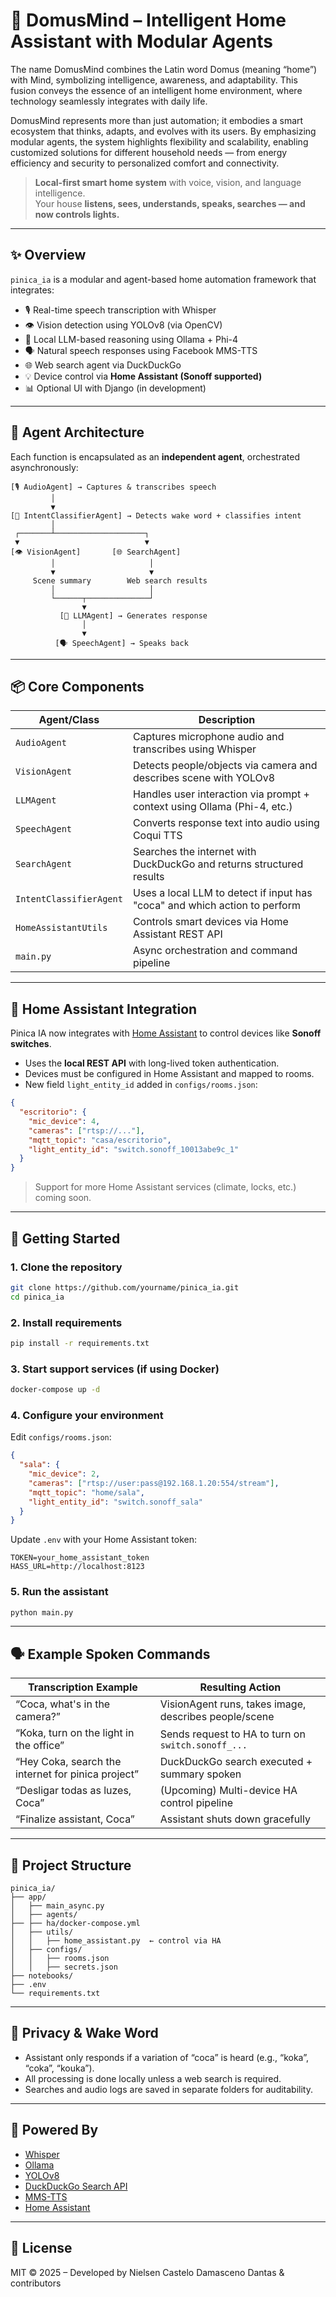 
# 🏡 DomusMind – Intelligent Home Assistant with Modular Agents

The name DomusMind combines the Latin word Domus (meaning “home”) with Mind, symbolizing intelligence, awareness, and adaptability. This fusion conveys the essence of an intelligent home environment, where technology seamlessly integrates with daily life.

DomusMind represents more than just automation; it embodies a smart ecosystem that thinks, adapts, and evolves with its users. By emphasizing modular agents, the system highlights flexibility and scalability, enabling customized solutions for different household needs — from energy efficiency and security to personalized comfort and connectivity.

> **Local-first smart home system** with voice, vision, and language intelligence.  
> Your house **listens, sees, understands, speaks, searches — and now controls lights.**

---

## ✨ Overview

`pinica_ia` is a modular and agent-based home automation framework that integrates:

- 🎙️ Real-time speech transcription with Whisper
- 👁️ Vision detection using YOLOv8 (via OpenCV)
- 🧠 Local LLM-based reasoning using Ollama + Phi-4
- 🗣️ Natural speech responses using Facebook MMS-TTS
- 🌐 Web search agent via DuckDuckGo
- 💡 Device control via **Home Assistant (Sonoff supported)**
- 📊 Optional UI with Django (in development)

---

## 🧠 Agent Architecture

Each function is encapsulated as an **independent agent**, orchestrated asynchronously:

```
[🎙️ AudioAgent] → Captures & transcribes speech
         │
         ▼
[🧠 IntentClassifierAgent] → Detects wake word + classifies intent
         │
 ┌───────┴────────────────────┐
 ▼                            ▼
[👁️ VisionAgent]       [🌐 SearchAgent]
         │                     │
         ▼                     ▼
     Scene summary        Web search results
         │                     │
         └──────┬──────────────┘
                ▼
           [🧠 LLMAgent] → Generates response
                │
                ▼
          [🗣️ SpeechAgent] → Speaks back
```

---

## 📦 Core Components

| Agent/Class            | Description                                                                 |
|------------------------|-----------------------------------------------------------------------------|
| `AudioAgent`           | Captures microphone audio and transcribes using Whisper                    |
| `VisionAgent`          | Detects people/objects via camera and describes scene with YOLOv8          |
| `LLMAgent`             | Handles user interaction via prompt + context using Ollama (Phi-4, etc.)   |
| `SpeechAgent`          | Converts response text into audio using Coqui TTS                          |
| `SearchAgent`          | Searches the internet with DuckDuckGo and returns structured results       |
| `IntentClassifierAgent`| Uses a local LLM to detect if input has "coca" and which action to perform |
| `HomeAssistantUtils`   | Controls smart devices via Home Assistant REST API                         |
| `main.py`              | Async orchestration and command pipeline                                   |

---

## 🧩 Home Assistant Integration

Pinica IA now integrates with [Home Assistant](https://www.home-assistant.io/) to control devices like **Sonoff switches**.

- Uses the **local REST API** with long-lived token authentication.
- Devices must be configured in Home Assistant and mapped to rooms.
- New field `light_entity_id` added in `configs/rooms.json`:

```json
{
  "escritorio": {
    "mic_device": 4,
    "cameras": ["rtsp://..."],
    "mqtt_topic": "casa/escritorio",
    "light_entity_id": "switch.sonoff_10013abe9c_1"
  }
}
```

> Support for more Home Assistant services (climate, locks, etc.) coming soon.

---

## 🚀 Getting Started

### 1. Clone the repository

```bash
git clone https://github.com/yourname/pinica_ia.git
cd pinica_ia
```

### 2. Install requirements

```bash
pip install -r requirements.txt
```

### 3. Start support services (if using Docker)

```bash
docker-compose up -d
```

### 4. Configure your environment

Edit `configs/rooms.json`:

```json
{
  "sala": {
    "mic_device": 2,
    "cameras": ["rtsp://user:pass@192.168.1.20:554/stream"],
    "mqtt_topic": "home/sala",
    "light_entity_id": "switch.sonoff_sala"
  }
}
```

Update `.env` with your Home Assistant token:

```env
TOKEN=your_home_assistant_token
HASS_URL=http://localhost:8123
```

### 5. Run the assistant

```bash
python main.py
```

---

## 🗣️ Example Spoken Commands

| Transcription Example                               | Resulting Action                                            |
|-----------------------------------------------------|-------------------------------------------------------------|
| “Coca, what's in the camera?”                       | VisionAgent runs, takes image, describes people/scene       |
| “Koka, turn on the light in the office”             | Sends request to HA to turn on `switch.sonoff_...`          |
| “Hey Coka, search the internet for pinica project”  | DuckDuckGo search executed + summary spoken                 |
| “Desligar todas as luzes, Coca”                     | (Upcoming) Multi-device HA control pipeline                 |
| “Finalize assistant, Coca”                          | Assistant shuts down gracefully                             |

---

## 📂 Project Structure

```
pinica_ia/
├── app/
│   ├── main_async.py
│   ├── agents/
├── ├── ha/docker-compose.yml
│   ├── utils/
│   │   ├── home_assistant.py  ← control via HA
│   ├── configs/
│   │   ├── rooms.json
│   │   ├── secrets.json
├── notebooks/
├── .env
└── requirements.txt
```

---

## 🔐 Privacy & Wake Word

- Assistant only responds if a variation of “coca” is heard (e.g., “koka”, “coka”, “kouka”).
- All processing is done locally unless a web search is required.
- Searches and audio logs are saved in separate folders for auditability.

---

## 🧠 Powered By

- [Whisper](https://github.com/openai/whisper)
- [Ollama](https://ollama.com/)
- [YOLOv8](https://github.com/ultralytics/ultralytics)
- [DuckDuckGo Search API](https://duckduckgo.com)
- [MMS-TTS](https://github.com/facebookresearch/fairseq/tree/main/examples/mms)
- [Home Assistant](https://www.home-assistant.io/)

---

## 📘 License

MIT © 2025 – Developed by Nielsen Castelo Damasceno Dantas & contributors
